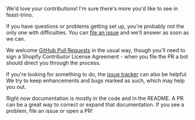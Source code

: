 We'd love your contributions! I'm sure there's more you'd like to see in feast-trino.

If you have questions or problems getting set up, you're probably not the only
one with difficulties. You can [file an issue](https://github.com/Shopify/feast-trino/issues)
and we'll answer as soon as we can.

We welcome [GitHub Pull Requests](https://github.com/Shopify/feast-trino/pulls) in 
the usual way, though you'll need to sign a Shopify
Contributor License Agreement - when you file the PR a bot should direct you through
the process.

If you're looking for something to do, the
[issue tracker](https://github.com/Shopify/feast-trino/issues)
can also be helpful. We try to keep enhancements and bugs marked as such, which
may help you out.

Right now documentation is mostly in the code and in the README.
A PR can be a great way to correct or expand that documentation. If you
see a problem, file an issue or open a PR!

